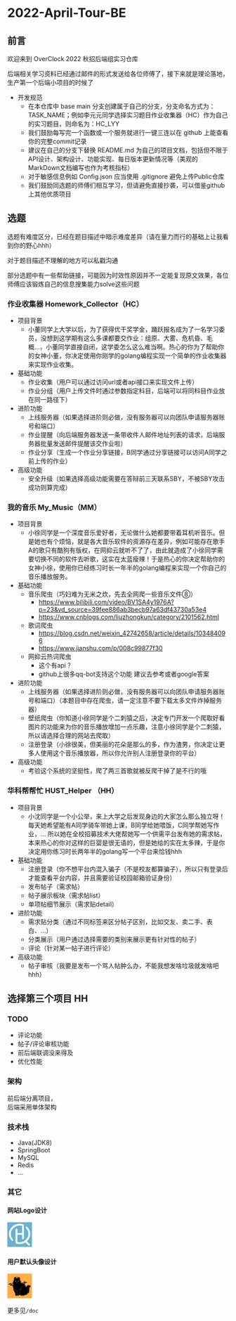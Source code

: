 # 2022-April-Tour-BE

## 前言

欢迎来到 OverClock 2022 秋招后端组实习仓库

后端相关学习资料已经通过邮件的形式发送给各位师傅了，接下来就是理论落地，生产第一个后端小项目的时候了

- 开发规范
  - 在本仓库中 base main 分支创建属于自己的分支，分支命名方式为：TASK_NAME；例如李元元同学选择实习题目作业收集器（HC）作为自己的实习题目，则命名为：HC_LYY
  - 我们鼓励每写完一个函数或一个服务就进行一键三连以在 github 上能查看你的完整commit记录
  - 建议在自己的分支下替换 README.md 为自己的项目文档，包括但不限于API设计、架构设计、功能实现、每日版本更新情况等（美观的MarkDown文档编写也作为考核指标）
  - 对于敏感信息例如 Config.json 应当使用 .gitignore 避免上传Public仓库
  - 我们鼓励同选题的师傅们相互学习，但请避免直接抄袭，可以借鉴github上其他优质项目

## 选题

选题有难度区分，已经在题目描述中暗示难度差异（请在量力而行的基础上让我看到你的野心hhh）

对于题目描述不理解的地方可以私戳沟通

部分选题中有一些帮助链接，可能因为时效性原因并不一定能复现原文效果，各位师傅应该锻炼自己的信息搜集能力solve这些问题

### 作业收集器 Homework_Collector（HC）

- 项目背景
  - 小董同学上大学以后，为了获得优干奖学金，踊跃报名成为了一名学习委员，没想到这学期有这么多课都要交作业：组原、大雾、危机昏、毛概...，小董同学直接自闭，这学委怎么这么难当啊。热心的你为了帮助你的女神小董，你决定使用你刚学的golang编程实现一个简单的作业收集器来实现作业收集。
- 基础功能
  - 作业收集（用户可以通过访问url或者api接口来实现文件上传）
  - 作业分组（用户上传文件时通过参数指定科目，后端可以将同科目作业放在同一路径下）
- 进阶功能
  - 上线服务器（如果选择进阶则必做，没有服务器可以向团队申请服务器账号和端口）
  - 作业提醒（向后端服务器发送一条带收件人邮件地址列表的请求，后端服务器批量发送邮件提醒该交作业啦）
  - 作业分享（生成一个作业分享链接，B同学通过分享链接可以访问A同学之前上传的作业）
- 高级功能
  - 安全升级（如果选择高级功能需要在答辩前三天联系SBY，不被SBY攻击成功则算完成）

### 我的音乐 My_Music（MM）

- 项目背景
  - 小徐同学是一个深度音乐爱好者，无论做什么她都要带着耳机听音乐。但是她也有个烦恼，就是各大音乐软件的资源存在差异，例如可能存在歌手A的歌只有酷狗有版权，在网抑云就听不了了，由此就造成了小徐同学需要切换不同的软件去听歌，这实在太蓝瘦辣！于是热心的你决定帮助你的女神小徐，使用你已经练习时长一年半的golang编程来实现一个你自己的音乐播放服务。
- 基础功能
  - 音乐爬虫（巧妇难为无米之炊，先去全网爬一些音乐文件⑧）
    - https://www.bilibili.com/video/BV1SA4y1976A?p=23&vd_source=39fee886ab3becb97a63df43730a53e4
    - https://www.cnblogs.com/liuzhongkun/category/2101562.html
  - 歌词爬虫
    - https://blog.csdn.net/weixin_42742658/article/details/103484096
    - https://www.jianshu.com/p/008c99877f30
  - 网抑云热词爬虫
    - 这个有api？
    - github上很多qq-bot支持这个功能 建议去参考或者google答案
- 进阶功能
  - 上线服务器（如果选择进阶则必做，没有服务器可以向团队申请服务器账号和端口）（本题目中存在爬虫，请一定注意不要下载太多文件炸掉服务器）
  - 壁纸爬虫（你知道小徐同学是个二刺猿之后，决定专门开发一个爬取好看图片的功能来为你的音乐播放增加一点乐趣，注意小徐同学是个二刺猿，所以请选择合理的网站去爬取）
  - 注册登录（小徐很美，但美丽的花朵是那么的多，作为渣男，你决定让更多人使用这个音乐播放器，所以你允许别人注册登录你的平台）
- 高级功能
  - 考验这个系统的坚挺性，爬了两三首歌就被反爬干掉了是不行的哦

### 华科帮帮忙 HUST_Helper （HH）

- 项目背景
  - 小沈同学是一个小公举，来上大学之后发现身边的大家怎么那么独立呀！每天她希望能有A同学骑车带她上课，B同学给她喂饭，C同学帮她写作业，... 所以她在全校招募技术大佬帮她写一个供需平台发布她的需求帖，本来热心的你对这样的巨婴是很无语的，但是她给的实在太多辣，于是你决定用你练习时长两年半的golang写一个平台来恰钱hhh
- 基础功能
  - 注册登录（你不想平台内混入骗子（不是校友都算骗子），所以只有登录后才能查看平台内容，并且需要验证校园邮箱验证身份）
  - 发布帖子（需求帖）
  - 帖子展示板块（需求帖list）
  - 单项帖细节展示（需求贴detail）
- 进阶功能
  - 需求贴分类（通过不同标签来区分帖子区别，比如交友、卖二手、表白、...）
  - 分类展示（用户通过选择需要的类别来展示更有针对性的帖子）
  - 评论（针对某一帖子进行评论）
- 高级功能
  - 帖子审核（我要是发布一个骂人帖肿么办，不能我想发啥垃圾就发啥吧hhh）

## 选择第三个项目 HH

### TODO
- 评论功能
- 帖子/评论审核功能
- 前后端联调没来得及
- 优化性能

### 架构
前后端分离项目，  
后端采用单体架构


### 技术栈
- Java(JDK8)
- SpringBoot
- MySQL
- Redis
- ...

### 其它

#### 网站Logo设计

<img height="56" src="doc/logo/4.png" width="56"/>

#### 用户默认头像设计

<img height="56" src="doc/header/3.png" width="56"/>

更多见`/doc`